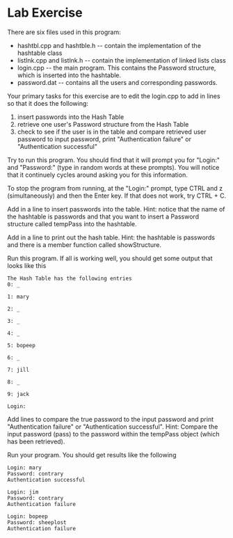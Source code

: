 # Lab Exercise
There are six files used in this program:
- hashtbl.cpp and hashtble.h -- contain the implementation of the hashtable class
- listlnk.cpp and listlnk.h -- contain the implementation of linked lists class
- login.cpp -- the main program. This contains the Password structure, which is inserted into the hashtable.
- password.dat -- contains all the users and corresponding passwords.

Your primary tasks for this exercise are to edit the login.cpp to add in lines so that it does the following:

1. insert passwords into the Hash Table
2. retrieve one user's Password structure from the Hash Table
3. check to see if the user is in the table and compare retrieved user password to input password, print "Authentication failure" or "Authentication successful"

Try to run this program. You should find that it will prompt you for "Login:" and "Password:" (type in random words at these prompts). You will notice that it continuely cycles around asking you for this information.

To stop the program from running, at the "Login:" prompt, type CTRL and z (simultaneously) and then the Enter key. If that does not work, try CTRL + C.

Add in a line to insert passwords into the table. Hint: notice that the name of the hashtable is passwords and that you want to insert a Password structure called tempPass into the hashtable.

Add in a line to print out the hash table. Hint: the hashtable is passwords and there is a member function called showStructure.

Run this program. If all is working well, you should get some output that looks like this


    The Hash Table has the following entries
    0: _

    1: mary

    2: _

    3: _

    4: _

    5: bopeep

    6: _

    7: jill

    8: _

    9: jack

    Login:


Add lines to compare the true password to the input password and print "Authentication failure" or "Authentication successful". Hint: Compare the input password (pass) to the password within the tempPass object (which has been retrieved).

Run your program. You should get results like the following

    Login: mary
    Password: contrary
    Authentication successful

    Login: jim 
    Password: contrary
    Authentication failure

    Login: bopeep
    Password: sheeplost
    Authentication failure